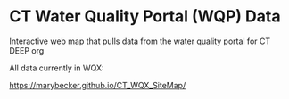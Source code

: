 # CT Water Quality Portal (WQP) Data
Interactive web map that pulls data from the water quality portal for CT DEEP org

All data currently in WQX:

https://marybecker.github.io/CT_WQX_SiteMap/

